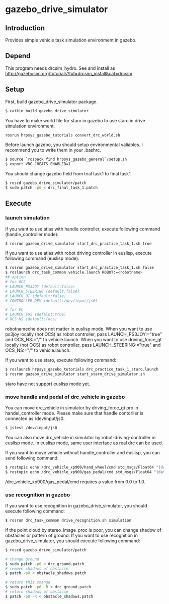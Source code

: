 # gazebo_drive_simulator

## Introduction
Provides simple vehicle task simulation environment in gazebo.

## Depend
This program needs drcsim_hydro.
See and install as http://gazebosim.org/tutorials?tut=drcsim_install&cat=drcsim

## Setup
First, build gazebo_drive_simulator package.
```bash
$ catkin build gazebo_drive_simulator
```

You have to make world file for staro in gazebo to use staro in drive simulation environment.
```bash
rosrun hrpsys_gazebo_tutorials convert_drc_world.sh
```

Before launch gazebo, you should setup environmental valiables.
I recommend you to write them in your .bashrc.
```bash
$ source `rospack find hrpsys_gazebo_general`/setup.sh
$ export VRC_CHEATS_ENABLED=1
```

You should change gazebo field from trial task1  to final task1
```bash
$ roscd gazebo_drive_simulator/patch
$ sudo patch -p0 < drc_final_task_1.patch
```


## Execute
### launch simulation
If you want to use atlas with handle controller, execute following command (handle_controller mode):
```bash
$ rosrun gazebo_drive_simulator start_drc_practice_task_1.sh true
```

If you want to use atlas with robot driving controller in euslisp, execute following command (euslisp mode):
```bash
$ rosrun gazebo_drive_simulator start_drc_practice_task_1.sh false
$ roslaunch drc_task_common vehicle.launch ROBOT:=<robotname>
## option
# for OCS
# LAUNCH_PS3JOY (default:false)
# LAUNCH_STEERING (default:false)
# LAUNCH_UI (default:false)
# CONTROLLER_DEV (default:/dev/input/js0)

# for FC
# LAUNCH_EUS (defalut:true)
# OCS_NS (default:/ocs)
```
robotnameche does not matter in euslisp mode.
When you want to use ps3joy locally (not OCS) as robot controller, pass LAUNCH_PS3JOY:="true" and OCS_NS:="/" to vehicle.launch.
When you want to use driving_force_gt locally (not OCS) as robot controller, pass LAUNCH_STEERING:="true" and OCS_NS:="/" to vehicle.launch.

If you want to use staro, execute following command:
```bash
$ roslaunch hrpsys_gazebo_tutorials drc_practice_task_1_staro.launch
$ rosrun gazebo_drive_simulator start_staro_drive_simulator.sh
```
staro have not support euslisp mode yet.
### move handle and pedal of drc_vehicle in gazebo
You can move drc_vehicle in simulator by driving_force_gt pro in handel_controller mode.
Please make sure that handle contorller is connected as /dev/input/js0.
```bash
$ jstest /dev/input/js0
```

You can also move drc_vehicle in simulator by robot-driving-controller in euslisp mode.
In euslisp mode, same user interface as real drc can be used.

If you want to move vehicle without handle_controller and euslisp, you can send following command.
```bash
$ rostopic echo /drc_vehicle_xp900/hand_wheel/cmd std_msgs/Float64 "{data: <rad>}"
$ rostopic echo /drc_vehicle_xp900/gas_pedal/cmd std_msgs/Float64 "{data: <percentage>}"
```
/drc_vehicle_xp900/gas_pedal/cmd requires a value from 0.0 to 1.0.

### use recognition in gazebo
If you want to use recognition in gazebo_drive_simulator, you should execute following command:
```bash
$ rosrun drc_task_common drive_recognition.sh simulation
```

If the point cloud by stereo_image_proc is poor, you can change shadow of obstacles or pattern of ground:
If you want to use recognition in gazebo_drive_simulator, you should execute following command:
```bash
$ roscd gazebo_drive_simulator/patch

# change ground
$ sudo patch -p0 < drc_ground.patch
# remove shadows of obstacle
$ patch -p0 < obstacle_shadows.patch

# return this change
$ sudo patch -p0 -R < drc_ground.patch
# return shadows of obstacle
$ patch -p0 -R < obstacle_shadows.patch 
```
